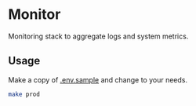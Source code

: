 # Monitor

Monitoring stack to aggregate logs and system metrics.

## Usage

Make a copy of [.env.sample](.env.sample) and change to your needs.

```bash
make prod
```
